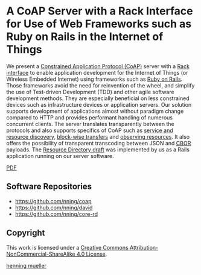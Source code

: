 # A CoAP Server with a Rack Interface for Use of Web Frameworks such as Ruby on Rails in the Internet of Things

We present a [Constrained Application Protocol
(CoAP)](https://tools.ietf.org/html/rfc7252) server with a [Rack
interface](http://rubydoc.info/github/rack/rack/master/file/SPEC) to enable
application development for the Internet of Things (or Wireless Embedded
Internet) using frameworks such as [Ruby on Rails](http://rubyonrails.org/).
Those frameworks avoid the need for reinvention of the wheel, and simplify the
use of Test-driven Development (TDD) and other agile software development
methods.  They are especially beneficial on less constrained devices such as
infrastructure devices or application servers. Our solution supports
development of applications almost without paradigm change compared to HTTP and
provides performant handling of numerous concurrent clients. The server
translates transparently between the protocols and also supports specifics of
CoAP such as [service and resource
discovery](https://tools.ietf.org/html/rfc7252#section-7), [block-wise
transfers](https://tools.ietf.org/html/draft-ietf-core-block-17) and [observing
resources](https://tools.ietf.org/html/draft-ietf-core-observe-16). It also
offers the possibility of transparent transcoding between JSON and
[CBOR](https://tools.ietf.org/html/rfc7049) payloads. The [Resource Directory
draft](https://tools.ietf.org/html/draft-ietf-core-resource-directory-02) was
implemented by us as a Rails application running on our server software.

[PDF](https://nning.io/doc/thesis.pdf)

## Software Repositories

* https://github.com/nning/coap
* https://github.com/nning/david
* https://github.com/nning/core-rd

## Copyright

This work is licensed under a [Creative Commons
Attribution-NonCommercial-ShareAlike 4.0
License](http://creativecommons.org/licenses/by-nc-sa/4.0/).

[henning mueller](https://nning.io)
